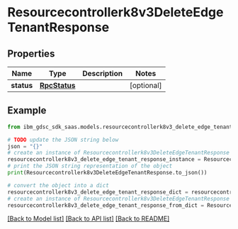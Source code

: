 # Resourcecontrollerk8v3DeleteEdgeTenantResponse


## Properties

Name | Type | Description | Notes
------------ | ------------- | ------------- | -------------
**status** | [**RpcStatus**](RpcStatus.md) |  | [optional] 

## Example

```python
from ibm_gdsc_sdk_saas.models.resourcecontrollerk8v3_delete_edge_tenant_response import Resourcecontrollerk8v3DeleteEdgeTenantResponse

# TODO update the JSON string below
json = "{}"
# create an instance of Resourcecontrollerk8v3DeleteEdgeTenantResponse from a JSON string
resourcecontrollerk8v3_delete_edge_tenant_response_instance = Resourcecontrollerk8v3DeleteEdgeTenantResponse.from_json(json)
# print the JSON string representation of the object
print(Resourcecontrollerk8v3DeleteEdgeTenantResponse.to_json())

# convert the object into a dict
resourcecontrollerk8v3_delete_edge_tenant_response_dict = resourcecontrollerk8v3_delete_edge_tenant_response_instance.to_dict()
# create an instance of Resourcecontrollerk8v3DeleteEdgeTenantResponse from a dict
resourcecontrollerk8v3_delete_edge_tenant_response_from_dict = Resourcecontrollerk8v3DeleteEdgeTenantResponse.from_dict(resourcecontrollerk8v3_delete_edge_tenant_response_dict)
```
[[Back to Model list]](../README.md#documentation-for-models) [[Back to API list]](../README.md#documentation-for-api-endpoints) [[Back to README]](../README.md)


